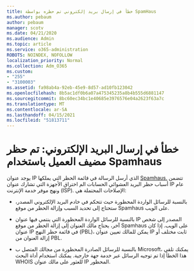 ```yaml
---
title: خطأ في إرسال بريد إلكتروني تم حظره بواسطة SpamHaus
ms.author: pebaum
author: pebaum
manager: scotv
ms.date: 04/21/2020
ms.audience: Admin
ms.topic: article
ms.service: o365-administration
ROBOTS: NOINDEX, NOFOLLOW
localization_priority: Normal
ms.collection: Adm_O365
ms.custom:
- "255"
- "3100003"
ms.assetid: fa98ab4a-92eb-45e9-8d57-ad10fb123042
ms.openlocfilehash: 8b5ac1df0b6a07a475345235a8b4b555d6881147
ms.sourcegitcommit: 8bc60ec34bc1e40685e3976576e04a2623f63a7c
ms.translationtype: MT
ms.contentlocale: ar-SA
ms.lasthandoff: 04/15/2021
ms.locfileid: "51813711"
---
```

# <a name="error-sending-email-client-host-blocked-using-spamhaus"></a>خطأ في إرسال البريد الإلكتروني: تم حظر مضيف العميل باستخدام Spamhaus

يوجد عنوان IP الذي أرسل الرسالة في قائمة الحظر التي يملكها [Spamhaus.](https://go.microsoft.com/fwlink/p/?linkid=123245) تتضمن أسباب حظر البريد العشوائي الحسابات الم اختراق الأجهزة التي تشارك عنوان IP عام ونهج موفر خدمة الإنترنت (ISP). الإصلاحات المحتملة هي:
  
- بالنسبة للرسائل الواردة المحظورة حيث تتحكم في خادم البريد الإلكتروني المصدر، ستحتاج إلى تحديد السبب وإزالة الحظر من موقع Spamhaus على الويب.

- بالنسبة للرسائل الواردة المحظورة التي ينتمي فيها عنوان IP المصدر إلى شخص آخر، يحتاج مالك العنوان إلى إزالة الحظر من موقع Spamhaus على الويب. إذا كان عنوان IP في قائمة حظر النهج (PBL)، يمكن للمالك تعيين عنوان IP ثابت مختلف أو إزالة العنوان من PBL.

- بالنسبة للرسائل الصادرة المحظورة من مجالك المتصل ب Microsoft، يمكنك تلقي هذا الخطأ إذا تم توجيه الرسائل عبر خدمة جهة خارجية. يمكنك استخدام أداة البحث WHOIS للعثور على مالك عنوان IP المحظور.
